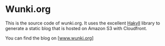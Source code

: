 # Wunki.org

This is the source code of wunki.org. It uses the excellent [Hakyll] library
to generate a static blog that is hosted on Amazon S3 with Cloudfront.

You can find the blog on [www.wunki.org]

[Hakyll]: http://jaspervdj.be/hakyll/
[www.wunki.org]: http://www.wunki.org
